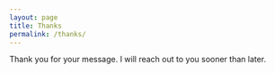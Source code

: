 ```yaml
---
layout: page
title: Thanks
permalink: /thanks/
---
```


Thank you for your message. I will reach out to you sooner than later.